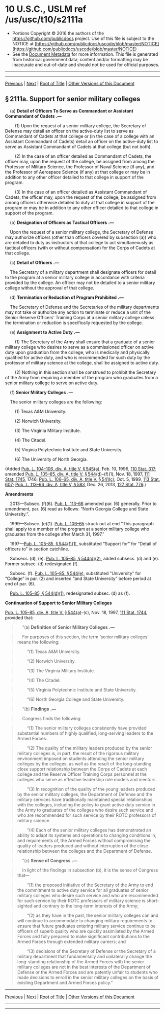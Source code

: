 ---
---

# 10 U.S.C., USLM ref /us/usc/t10/s2111a

* Portions Copyright © 2016 the authors of the https://github.com/publicdocs project.
  Use of this file is subject to the NOTICE at [https://github.com/publicdocs/uscode/blob/master/NOTICE](https://github.com/publicdocs/uscode/blob/master/NOTICE)
* See the [Document Metadata](././../../../../../..//README.md) for more information.
  This file is generated from historical government data; content and/or formatting may be inaccurate and out-of-date and should not be used for official purposes.

----------
----------

[Previous](./../../../../../..//us/usc/t10/stA/ptIII/ch103/m__us_usc_t10_s2111.md) | [Next](./../../../../../..//us/usc/t10/stA/ptIII/ch103/m__us_usc_t10_s2111b.md) | [Root of Title](./../../../../../../) | [Other Versions of this Document](https://publicdocs.github.io/go/links?ns=uslm&ref=%2Fus%2Fusc%2Ft10%2Fs2111a)

## § 2111a. Support for senior military colleges

    (a)  __Detail of Officers To Serve as Commandant or Assistant Commandant of Cadets__  __.—__ 

        (1) Upon the request of a senior military college, the Secretary of Defense may detail an officer on the active-duty list to serve as Commandant of Cadets at that college or (in the case of a college with an Assistant Commandant of Cadets) detail an officer on the active-duty list to serve as Assistant Commandant of Cadets at that college (but not both).

        (2) In the case of an officer detailed as Commandant of Cadets, the officer may, upon the request of the college, be assigned from among the Professor of Military Science, the Professor of Naval Science (if any), and the Professor of Aerospace Science (if any) at that college or may be in addition to any other officer detailed to that college in support of the program.

        (3) In the case of an officer detailed as Assistant Commandant of Cadets, the officer may, upon the request of the college, be assigned from among officers otherwise detailed to duty at that college in support of the program or may be in addition to any other officer detailed to that college in support of the program.

    (b)  __Designation of Officers as Tactical Officers__  __.—__ 

    Upon the request of a senior military college, the Secretary of Defense may authorize officers (other than officers covered by subsection (a)) who are detailed to duty as instructors at that college to act simultaneously as tactical officers (with or without compensation) for the Corps of Cadets at that college.

    (c)  __Detail of Officers__  __.—__ 

    The Secretary of a military department shall designate officers for detail to the program at a senior military college in accordance with criteria provided by the college. An officer may not be detailed to a senior military college without the approval of that college.

    (d)  __Termination or Reduction of Program Prohibited__  __.—__ 

    The Secretary of Defense and the Secretaries of the military departments may not take or authorize any action to terminate or reduce a unit of the Senior Reserve Officers’ Training Corps at a senior military college unless the termination or reduction is specifically requested by the college.

    (e)  __Assignment to Active Duty__  __.—__ 

        (1) The Secretary of the Army shall ensure that a graduate of a senior military college who desires to serve as a commissioned officer on active duty upon graduation from the college, who is medically and physically qualified for active duty, and who is recommended for such duty by the professor of military science at the college, shall be assigned to active duty.

        (2) Nothing in this section shall be construed to prohibit the Secretary of the Army from requiring a member of the program who graduates from a senior military college to serve on active duty.

    (f)  __Senior Military Colleges__  __.—__ 

    The senior military colleges are the following:

        (1) Texas A&M University.

        (2) Norwich University.

        (3) The Virginia Military Institute.

        (4) The Citadel.

        (5) Virginia Polytechnic Institute and State University.

        (6) The University of North Georgia.

(Added [Pub. L. 104–106, div. A, title V, § 545(a)][/us/pl/104/106/s545/a], Feb. 10, 1996, [110 Stat. 317][/us/stat/110/317]; amended [Pub. L. 105–85, div. A, title V, § 544(d)][/us/pl/105/85/s544/d]–(f)(1), Nov. 18, 1997, [111 Stat. 1745][/us/stat/111/1745], 1746; [Pub. L. 106–65, div. A, title V, § 541(c)][/us/pl/106/65/s541/c], Oct. 5, 1999, [113 Stat. 607][/us/stat/113/607]; [Pub. L. 113–66, div. A, title V, § 583][/us/pl/113/66/s583], Dec. 26, 2013, [127 Stat. 776][/us/stat/127/776].)

 __Amendments__ 

    2013—Subsec. (f)(6). [Pub. L. 113–66][/us/pl/113/66] amended par. (6) generally. Prior to amendment, par. (6) read as follows: “North Georgia College and State University.”.

    1999—Subsec. (e)(1). [Pub. L. 106–65][/us/pl/106/65] struck out at end “This paragraph shall apply to a member of the program at a senior military college who graduates from the college after March 31, 1997.”

    1997—[Pub. L. 105–85, § 544(f)(1)][/us/pl/105/85/s544/f/1], substituted “Support for” for “Detail of officers to” in section catchline.

    Subsecs. (d), (e). [Pub. L. 105–85, § 544(d)(2)][/us/pl/105/85/s544/d/2], added subsecs. (d) and (e). Former subsec. (d) redesignated (f).

    Subsec. (f). [Pub. L. 105–85, § 544(e)][/us/pl/105/85/s544/e], substituted “University” for “College” in par. (2) and inserted “and State University” before period at end of par. (6).

    [Pub. L. 105–85, § 544(d)(1)][/us/pl/105/85/s544/d/1], redesignated subsec. (d) as (f).

 __Continuation of Support to Senior Military Colleges__ 

[Pub. L. 105–85, div. A, title V, § 544(a)][/us/pl/105/85/s544/a]–(c), Nov. 18, 1997, [111 Stat. 1744][/us/stat/111/1744], provided that:

>     “(a)  __Definition of Senior Military Colleges__  __.—__ 

>     For purposes of this section, the term ‘senior military colleges’ means the following:

>         “(1) Texas A&M University.

>         “(2) Norwich University.

>         “(3) The Virginia Military Institute.

>         “(4) The Citadel.

>         “(5) Virginia Polytechnic Institute and State University.

>         “(6) North Georgia College and State University.

>     “(b)  __Findings__  __.—__ 

>     Congress finds the following:

>         “(1) The senior military colleges consistently have provided substantial numbers of highly qualified, long-serving leaders to the Armed Forces.

>         “(2) The quality of the military leaders produced by the senior military colleges is, in part, the result of the rigorous military environment imposed on students attending the senior military colleges by the colleges, as well as the result of the long-standing close support relationship between the Corps of Cadets at each college and the Reserve Officer Training Corps personnel at the colleges who serve as effective leadership role models and mentors.

>         “(3) In recognition of the quality of the young leaders produced by the senior military colleges, the Department of Defense and the military services have traditionally maintained special relationships with the colleges, including the policy to grant active duty service in the Army to graduates of the colleges who desire such service and who are recommended for such service by their ROTC professors of military science.

>         “(4) Each of the senior military colleges has demonstrated an ability to adapt its systems and operations to changing conditions in, and requirements of, the Armed Forces without compromising the quality of leaders produced and without interruption of the close relationship between the colleges and the Department of Defense.

>     “(c)  __Sense of Congress__  __.—__ 

>     In light of the findings in subsection (b), it is the sense of Congress that—

>         “(1) the proposed initiative of the Secretary of the Army to end the commitment to active duty service for all graduates of senior military colleges who desire such service and who are recommended for such service by their ROTC professors of military science is short-sighted and contrary to the long-term interests of the Army;

>         “(2) as they have in the past, the senior military colleges can and will continue to accommodate to changing military requirements to ensure that future graduates entering military service continue to be officers of superb quality who are quickly assimilated by the Armed Forces and fully prepared to make significant contributions to the Armed Forces through extended military careers; and

>         “(3) decisions of the Secretary of Defense or the Secretary of a military department that fundamentally and unilaterally change the long-standing relationship of the Armed Forces with the senior military colleges are not in the best interests of the Department of Defense or the Armed Forces and are patently unfair to students who made decisions to enroll in the senior military colleges on the basis of existing Department and Armed Forces policy.”

----------

[Previous](./../../../../../..//us/usc/t10/stA/ptIII/ch103/m__us_usc_t10_s2111.md) | [Next](./../../../../../..//us/usc/t10/stA/ptIII/ch103/m__us_usc_t10_s2111b.md) | [Root of Title](./../../../../../../) | [Other Versions of this Document](https://publicdocs.github.io/go/links?ns=uslm&ref=%2Fus%2Fusc%2Ft10%2Fs2111a)

----------
----------

[/us/pl/104/106/s545/a]: https://publicdocs.github.io/go/links?ns=uslm&ref=%2Fus%2Fpl%2F104%2F106%2Fs545%2Fa
[/us/stat/110/317]: https://publicdocs.github.io/go/links?ns=uslm&ref=%2Fus%2Fstat%2F110%2F317
[/us/pl/105/85/s544/d]: https://publicdocs.github.io/go/links?ns=uslm&ref=%2Fus%2Fpl%2F105%2F85%2Fs544%2Fd
[/us/stat/111/1745]: https://publicdocs.github.io/go/links?ns=uslm&ref=%2Fus%2Fstat%2F111%2F1745
[/us/pl/106/65/s541/c]: https://publicdocs.github.io/go/links?ns=uslm&ref=%2Fus%2Fpl%2F106%2F65%2Fs541%2Fc
[/us/stat/113/607]: https://publicdocs.github.io/go/links?ns=uslm&ref=%2Fus%2Fstat%2F113%2F607
[/us/pl/113/66/s583]: https://publicdocs.github.io/go/links?ns=uslm&ref=%2Fus%2Fpl%2F113%2F66%2Fs583
[/us/stat/127/776]: https://publicdocs.github.io/go/links?ns=uslm&ref=%2Fus%2Fstat%2F127%2F776
[/us/pl/113/66]: https://publicdocs.github.io/go/links?ns=uslm&ref=%2Fus%2Fpl%2F113%2F66
[/us/pl/106/65]: https://publicdocs.github.io/go/links?ns=uslm&ref=%2Fus%2Fpl%2F106%2F65
[/us/pl/105/85/s544/f/1]: https://publicdocs.github.io/go/links?ns=uslm&ref=%2Fus%2Fpl%2F105%2F85%2Fs544%2Ff%2F1
[/us/pl/105/85/s544/d/2]: https://publicdocs.github.io/go/links?ns=uslm&ref=%2Fus%2Fpl%2F105%2F85%2Fs544%2Fd%2F2
[/us/pl/105/85/s544/e]: https://publicdocs.github.io/go/links?ns=uslm&ref=%2Fus%2Fpl%2F105%2F85%2Fs544%2Fe
[/us/pl/105/85/s544/d/1]: https://publicdocs.github.io/go/links?ns=uslm&ref=%2Fus%2Fpl%2F105%2F85%2Fs544%2Fd%2F1
[/us/pl/105/85/s544/a]: https://publicdocs.github.io/go/links?ns=uslm&ref=%2Fus%2Fpl%2F105%2F85%2Fs544%2Fa
[/us/stat/111/1744]: https://publicdocs.github.io/go/links?ns=uslm&ref=%2Fus%2Fstat%2F111%2F1744



